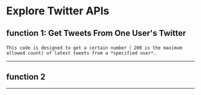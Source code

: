Explore Twitter APIs
====================
## function 1: Get Tweets From One User's Twitter
    This code is designed to get a certain number（ 200 is the maximum allowed count) of latest tweets from a *specified user*.
--------------------
## function 2
--------------------
